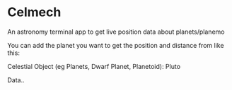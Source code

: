 # Celmech
An astronomy terminal app to get live position data about planets/planemo

You can add the planet you want to get the position and distance from like this:

Celestial Object (eg Planets, Dwarf Planet, Planetoid): Pluto

Data..
